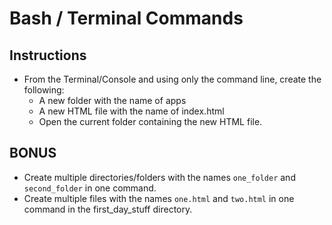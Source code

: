 # Bash / Terminal Commands

## Instructions

- From the Terminal/Console and using only the command line, create the following:
  - A new folder with the name of apps
  - A new HTML file with the name of index.html
  - Open the current folder containing the new HTML file.

## BONUS

- Create multiple directories/folders with the names `one_folder` and `second_folder` in one command.
- Create multiple files with the names `one.html` and `two.html` in one command in the first_day_stuff directory.
